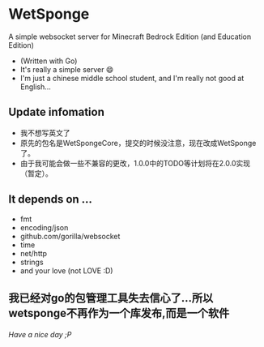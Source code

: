 # WetSponge
A simple websocket server for Minecraft Bedrock Edition (and Education Edition)
* (Written with Go)
* It's really a simple server :smile:
* I'm just a chinese middle school student, and I'm really not good at English...
## Update infomation
* 我不想写英文了
* 原先的包名是WetSpongeCore，提交的时候没注意，现在改成WetSponge了。
* 由于我可能会做一些不兼容的更改，1.0.0中的TODO等计划将在2.0.0实现（暂定）。
## It depends on ...
+ fmt
+ encoding/json
+ github.com/gorilla/websocket
+ time
+ net/http
+ strings
+ and your love (not LOVE :D)
## 我已经对go的包管理工具失去信心了...所以wetsponge不再作为一个库发布,而是一个软件
###### Have a nice day ;P
